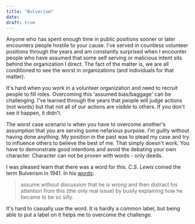 ```yaml
---
title: "Bulverism"
date:
draft: true
---
```


Anyone who has spent enough time in public positions sooner or later encounters people hostile to your cause.  I've served in countless volunteer positions through the years and am constantly surprised when I encounter people who have assumed that some self serving or malicious intent sits behind the organization I direct.  The fact of the matter is, we are all conditioned to see the worst in organizations (and individuals for that matter).

It's hard when you work in a volunteer organization and need to recruit people to fill roles.  Overcoming this 'assumed bias/baggage' can be challenging.  I've learned through the years that people will judge actions (not words) but that not all of our actions are visible to others.  If you don't see it happen, it didn't.

The worst case scenario is when you have to overcome another's assumption that you are serving some nefarious purpose.  I'm guilty without having done anything.  My position in the past was to plead my case and try to influence others to believe the best of me.  That simply doesn't work.  You have to demonstrate good intentions and avoid the debating your own character.  Character can not be proven with words - only deeds.

I was pleased learn that there was a word for this.  <cite>C.S. Lewis</cite> coined the term Bulverism in 1941.  In his <a href="http://www.barking-moonbat.com/God_in_the_Dock.html">words</a>:
<blockquote cite="http://www.barking-moonbat.com/God_in_the_Dock.html">assume without discussion that he is wrong and then distract his attention from this (the only real issue) by busily explaining how he became to be so silly.</blockquote>
It's hard to casually use the word.  It is hardly a common label, but being able to put a label on it helps me to overcome the challenge.